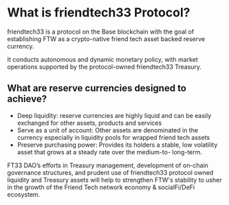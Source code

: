 
# What is friendtech33 Protocol?

friendtech33 is a protocol on the Base blockchain with the goal of establishing FTW as a crypto-native friend tech asset backed reserve currency. 

It conducts autonomous and dynamic monetary policy, with market operations supported by the protocol-owned friendtech33 Treasury.



## What are reserve currencies designed to achieve?

* Deep liquidity: reserve currencies are highly liquid and can be easily exchanged for other assets, products and services
* Serve  as a unit of account: Other assets are denominated in the currency especially in liquidity pools for wrapped friend tech assets
* Preserve purchasing power: Provides its holders a stable, low volatility asset that grows at a steady rate over the medium-to- long-term.

FT33 DAO’s efforts in Treasury management, development of on-chain governance structures, and prudent use of friendtech33 protocol owned liquidity and Treasury assets will help to strengthen FTW's stability to usher in the growth of the Friend Tech network economy & socialFi/DeFi ecosystem.
